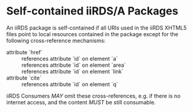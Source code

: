 
# Self-contained iiRDS/A Packages

An iiRDS package is self-contained if all URIs used in the iiRDS XHTML5 files point to local resources contained in the package except for the following cross-reference mechanisms:

<dl>
  <dt>attribute `href`</dt>
  <dd>references attribute `id` on element `a`</dd>
  <dd>references attribute `id` on element `area`</dd>
  <dd>references attribute `id` on element `link`</dd>

  <dt>attribute `cite`</dt>
  <dd>references attribute `id` on element `q`</dd>
</dl>

iiRDS Consumers <em title="MAY in RFC 2119 context" class="rfc2119">MAY</em> omit these cross-references, e.g. if there is no internet access, and the content <em title="MUST in RFC 2119 context" class="rfc2119">MUST</em> be still consumable.
